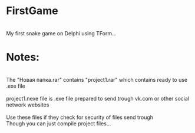 # FirstGame
<br>My first snake game on Delphi using TForm... </br>
# Notes:
<br>The "Новая папка.rar" contains "project1.rar" which contains ready to use .exe file</br>
<br>project1.nexe file is .exe file prepared to send trough vk.com or other social network websites</br>
<br>Use these files if they check for security of files send trough</br>
Though you can just compile project files...
